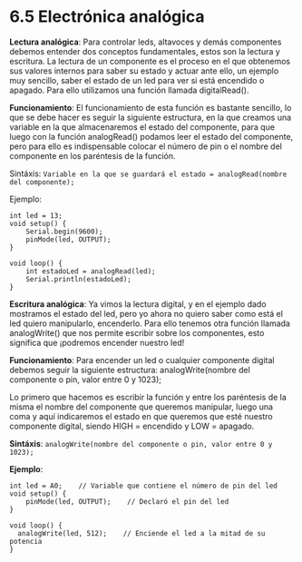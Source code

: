 # **6.5 Electrónica analógica**

**Lectura analógica**: Para controlar leds, altavoces y demás componentes debemos entender dos conceptos fundamentales, estos son la lectura y escritura.
La lectura de un componente es el proceso en el que obtenemos sus valores internos para saber su estado y actuar ante ello, un ejemplo muy sencillo, saber el estado de un led para ver si está encendido o apagado. Para ello utilizamos una función llamada digitalRead().

**Funcionamiento**: El funcionamiento de esta función es bastante sencillo, lo que se debe hacer es seguir la siguiente estructura, en la que creamos una variable en la que almacenaremos el estado del componente, para que luego con la función analogRead() podamos leer el estado del componente, pero para ello es indispensable colocar el número de pin o el nombre del componente en los paréntesis de la función.

Sintáxis:
`Variable en la que se guardará el estado = analogRead(nombre del componente);`


Ejemplo: 
```arduino
int led = 13;
void setup() {
    Serial.begin(9600);
    pinMode(led, OUTPUT);
}

void loop() {
    int estadoLed = analogRead(led);
    Serial.println(estadoLed);
}
```

**Escritura analógica**: Ya vimos la lectura digital, y en el ejemplo dado mostramos el estado del led, pero yo ahora no quiero saber como está el led quiero manipularlo, encenderlo. Para ello tenemos otra función llamada analogWrite() que nos permite escribir sobre los componentes, esto significa que ¡podremos encender nuestro led!

**Funcionamiento**: Para encender un led o cualquier componente digital debemos seguir la siguiente estructura:
analogWrite(nombre del componente o pin, valor entre 0 y 1023);

Lo primero que hacemos es escribir la función y entre los paréntesis de la misma el nombre del componente que queremos manipular, luego una coma y aquí indicaremos el estado en que queremos que esté nuestro componente digital, siendo HIGH = encendido y LOW = apagado. 

**Sintáxis**:
`analogWrite(nombre del componente o pin, valor entre 0 y 1023);`


**Ejemplo**:
```arduino
int led = A0;    // Variable que contiene el número de pin del led
void setup() {
    pinMode(led, OUTPUT);    // Declaró el pin del led
}

void loop() {
  analogWrite(led, 512);    // Enciende el led a la mitad de su potencia
}
```

